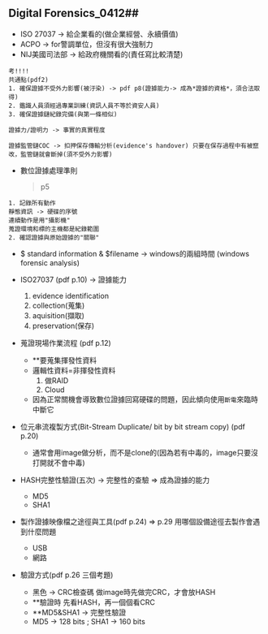 ## __Digital Forensics_0412__##
- ISO 27037 -> 給企業看的(做企業經營、永續價值)
- ACPO -> for警調單位，但沒有很大強制力
- NIJ美國司法部 -> 給政府機關看的(責任寫比較清楚)
```
考!!!!
共通點(pdf2)
1. 確保證據不受外力影響(被汙染) -> pdf p8(證據能力-> 成為*證據的資格*，須合法取得)
2. 鑑識人員須經過專業訓練(資訊人員不等於資安人員)
3. 確保證據鏈紀錄完備(與第一條相似)

證據力/證明力 -> 事實的真實程度

證據監管鏈COC -> 扣押保存傳輸分析(evidence's handover) 只要在保存過程中有被竄改，監管鏈就會斷掉(須不受外力影響)
```
- 數位證據處理準則
    > p5
```
1. 記錄所有動作
靜態資訊 -> 硬碟的序號
連續動作是用"攝影機"
蒐證環境和標的主機都是紀錄範圍
2. 確認證據與原始證據的"關聯"
```
- $ standard information & $filename -> windows的兩組時間 (windows forensic analysis)
- ISO27037  (pdf p.10) -> 證據能力
    1. evidence identification
    2. collection(蒐集)
    3. aquisition(擷取)
    4. preservation(保存)
- 蒐證現場作業流程 (pdf p.12)
    - **要蒐集揮發性資料    
    - 邏輯性資料=非揮發性資料
        1. 做RAID
        2. Cloud
    - 因為正常關機會導致數位證據回寫硬碟的問題，因此傾向使用`斷電`來臨時中斷它

- 位元串流複製方式(Bit-Stream Duplicate/ bit by bit stream copy) (pdf p.20)
    - 通常會用image做分析，而不是clone的(因為若有中毒的，image只要沒打開就不會中毒)
- HASH完整性驗證(五次) -> 完整性的查驗 => 成為證據的能力
    - MD5
    - SHA1

- 製作證據映像檔之途徑與工具(pdf p.24) => p.29 用哪個設備途徑去製作會遇到什麼問題
    - USB
    - 網路
- 驗證方式(pdf p.26 三個考題)
    - 黑色 -> CRC檢查碼 做image時先做完CRC，才會放HASH
    - **驗證時 先看HASH，再一個個看CRC
    - **MD5&SHA1 -> 完整性驗證
    - MD5 -> 128 bits ; SHA1 -> 160 bits